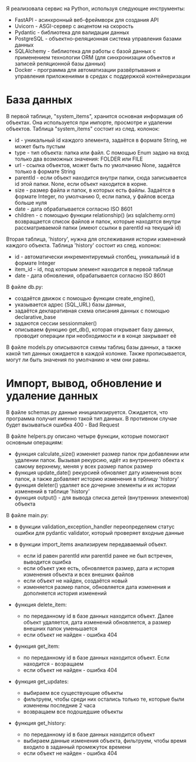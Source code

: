Я реализовала сервис на Python, используя следующие инструменты:
- FastAPI - асинхронный веб-фреймворк для создания API
- Uvicorn - ASGI-сервер с акцентом на скорость
- Pydantic - библиотека для валидации данных
- PostgreSQL - объектно-реляционная система управления базами данных
- SQLAlchemy - библиотека для работы с базой данных с применением технологии ORM (для синхронизации объектов и записей реляционной базы данных)
- Docker - программа для автоматизации развёртывания и управления приложениями в средах с поддержкой контейнеризации

# База данных #

В первой таблице, "system_items", хранится основная информация об объектах. Она используется при импорте, просмотре и удалении объектов.
Таблица "system_items" состоит из след. колонок:

- id - уникальный id каждого элемента, задаётся в формате String, не может быть пустым
- type - тип объекта: папка или файл. С помощью Enum задаю на вход только два возможных значения: FOLDER или FILE
- url - ссылка объектов, может быть по умолчанию None, задаётся только в формате String
- parentId - если объект находится внутри папки, сюда записывается id этой папки. None, если объект находится в корне.
- size - размер файла и папок, в которых есть файлы. Задаётся в формате Integer, по умолчанию 0, если папка, у файлов всегда больше нуля
- date - дата обрабатывается согласно ISO 8601
- children - с помощью функции relationship() (из sqlalchemy.orm) возвращается список файлов и папок, которые находятся внутри рассматриваемой папки 
  (имеют ссылки в parentId на текущий id)


Вторая таблица, 'history', нужна для отслеживания истории изменений каждого объекта. 
Таблица 'history' состоит из след. колонок:
- id - автоматически инкрементируемый столбец, уникальный id в формате Integer
- item_id - id, под которым элемент находится в первой таблице
- date - дата обновления, обрабатывается согласно ISO 8601


В файле db.py:
- создаётся движок с помощью функции create_engine(), 
- указывается адрес (SQL_URL) базы данных,
- задаётся декларативная схема описания данных с помощью declarative_base
- задаются сессии sessionmaker()
- описываем функцию get_db(), которая открывает базу данных, проводит операции при необходимости и в конце закрывает её

В файле models.py описываются схемы таблиц базы данных, а также какой тип данных ожидается в каждой колонке.
Также прописывается, могут ли быть значения по умолчанию и чем они равны.


# Импорт, вывод, обновление и удаление данных #

В файле schemas.py данные инициализируется. Ожидается, что программа получит именно такой тип данных. В противном случае будет вызываться ошибка 400 - Bad Request

В файле helpers.py описано четыре функции, которые помогают основным операциям:

- функция calculate_size() изменяет размер папок при добавлении или удалении папок. 
  Вызывая рекурсию, идёт из внутреннего обекта к самому верхнему, меняя у всех размер папок размер
- функция update_date() рекурсией обновляет дату изменения всех папок, а также добавляет историю изменения в таблицу 'history'
- функция deleter() удаляет все дочерние элементы и их истории изменений в таблице 'history'
- функция output() - для вывода списка детей (внутренних элементов) объекта


В файле main.py:

- в функции validation_exception_handler переопределяем статус ошибки для pydantic validator, который проверяет входные данные

- в функции import_items анализируем передаваемый объект.
   - если id равен parentId или parentId ранее не был встречен, выводится ошибка
   - если объект уже есть, обновляется размер, дата и история изменения объекта и всех внешних файлов
   - если объект не найден, создаётся новый
   - изменяется размер папок, обновляется дата изменения и дополняется история изменений


- функция delete_item:
  - по переданному id в базе данных находится объект. Далее объект удаляется, дата изменений обновляется, а размер внешних папок уменьшается
  - если объект не найден - ошибка 404


- функция get_item:
  - по переданному id в базе данных находится объект. Если находится - возращаем
  - если объект не найден - ошибка 404


- функция get_updates:
  - выбираем все существующие объекты
  - фильтруем, чтобы среди них остались только те, которые были изменены последние 2 часа
  - возвращаем все подошедшие объекты


- функция get_history:
  - по переданному id в базе данных находится объект
  - выбираем данные изменения объекта, фильтруем, чтобы время входило в заданный промежуток времени
  - если объект не найден - ошибка 404
